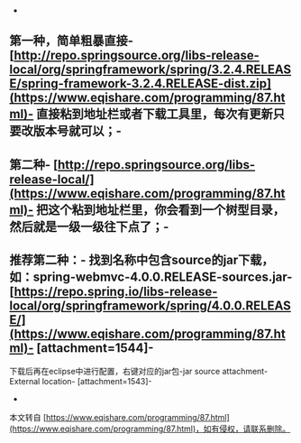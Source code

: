 -
第一种，简单粗暴直接-
[http://repo.springsource.org/libs-release-local/org/springframework/spring/3.2.4.RELEASE/spring-framework-3.2.4.RELEASE-dist.zip](https://www.eqishare.com/programming/87.html)-
直接粘到地址栏或者下载工具里，每次有更新只要改版本号就可以；-
-
第二种-
[http://repo.springsource.org/libs-release-local/](https://www.eqishare.com/programming/87.html)-
把这个粘到地址栏里，你会看到一个树型目录，然后就是一级一级往下点了；-
-
推荐第二种：-
找到名称中包含source的jar下载，如：spring-webmvc-4.0.0.RELEASE-sources.jar-
[https://repo.spring.io/libs-release-local/org/springframework/spring/4.0.0.RELEASE/](https://www.eqishare.com/programming/87.html)-
\[attachment=1544\]-
-
下载后再在eclipse中进行配置，右键对应的jar包-jar source attachment-External location-
\[attachment=1543\]-

-

本文转自 [https://www.eqishare.com/programming/87.html](https://www.eqishare.com/programming/87.html)，如有侵权，请联系删除。